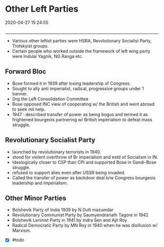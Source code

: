 # Other Left Parties

2020-04-27 15:24:55

```toc
```

---

- Various other leftist parties were HSRA, Revolutionary Socialist Party, Trotskyist groups.
- Certain people who worked outside the framework of left wing party were Indulal Yagnik, NG Ranga etc.

## Forward Bloc

- Bose formed it in 1939 after losing leadership of Congress.
- Sought to ally anti imperialist, radical, progressive groups under 1 banner.
- Org the Left Consolidation Committee
- Bose opposed INC view of cooperating w/ the British and went abroad to seek mil help.
- 1947 : described transfer of power as being bogus and termed it as frightened bourgeois partnering w/ British imperialism to defeat mass struggle.

## Revolutionary Socialist Party

- launched by revolutionary terrorists in 1940.
- stood for violent overthrow of Br imperialism and estd of Socialism in IN.
- Ideologically closer to CSP than CPI and supported Bose in Gandi-Bose struggle.
- refused to support alies even after USSR being invaded.
- Called the transfer of power as backdoor deal b/w Congress bourgeois leadership and Imperialism.

## Other Minor Parties

- Bolshevik Party of India 1939 by N Dutt mazumdar
- Revolutionary Communist Party by Saumyendranath Tagore in 1942
- Bolshevik Leninist Party in 1941 by Indra Sen and Ajit Roy
- Radical Democratic Party by MN Roy in 1940 when he was disillusion w/ Marxism.
- [x] #todo
